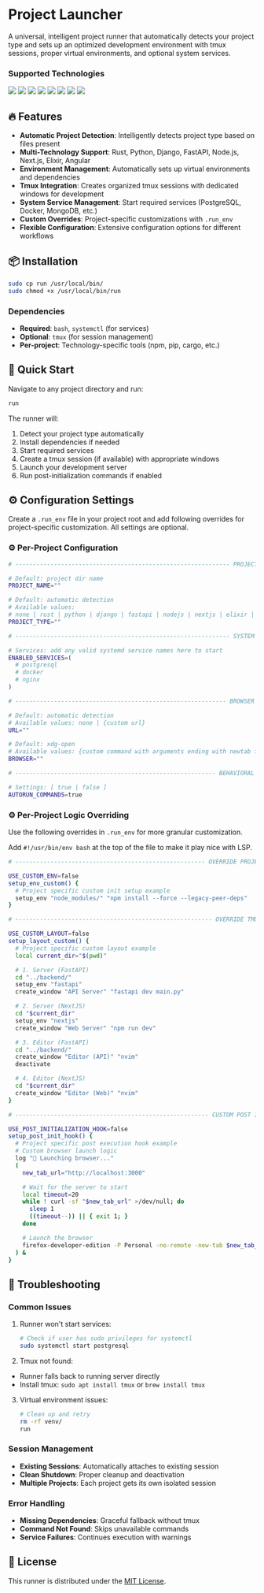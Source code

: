 # Project Launcher

A universal, intelligent project runner that automatically detects your project type and sets up an optimized development environment with tmux sessions, proper virtual environments, and optional system services.

### Supported Technologies

<span>
  <img src="https://img.shields.io/badge/Rust-black?style=for-the-badge&logo=rust&logoColor=#E57324" />

  <img src="https://img.shields.io/badge/Elixir-4B275F?style=for-the-badge&logo=elixir&logoColor=white" />

  <img src="https://img.shields.io/badge/Python-FFD43B?style=for-the-badge&logo=python&logoColor=blue" />
  <img src="https://img.shields.io/badge/fastapi-109989?style=for-the-badge&logo=FASTAPI&logoColor=white" />
  <img src="https://img.shields.io/badge/Django-092E20?style=for-the-badge&logo=django&logoColor=green" />

  <img src="https://img.shields.io/badge/Node%20js-339933?style=for-the-badge&logo=nodedotjs&logoColor=white" />
  <img src="https://img.shields.io/badge/next%20js-000000?style=for-the-badge&logo=nextdotjs&logoColor=white" />
  <img src="https://img.shields.io/badge/Angular-DD0031?style=for-the-badge&logo=angular&logoColor=white" />
</span>

## 🔥 Features

- **Automatic Project Detection**: Intelligently detects project type based on files present
- **Multi-Technology Support**: Rust, Python, Django, FastAPI, Node.js, Next.js, Elixir, Angular
- **Environment Management**: Automatically sets up virtual environments and dependencies
- **Tmux Integration**: Creates organized tmux sessions with dedicated windows for development
- **System Service Management**: Start required services (PostgreSQL, Docker, MongoDB, etc.)
- **Custom Overrides**: Project-specific customizations with `.run_env`
- **Flexible Configuration**: Extensive configuration options for different workflows

## 📦 Installation

```bash
sudo cp run /usr/local/bin/
sudo chmod +x /usr/local/bin/run
```

### Dependencies

- **Required**: `bash`, `systemctl` (for services)
- **Optional**: `tmux` (for session management)
- **Per-project**: Technology-specific tools (npm, pip, cargo, etc.)

## 🚀 Quick Start

Navigate to any project directory and run:

```bash
run
```

The runner will:

1. Detect your project type automatically
2. Install dependencies if needed
3. Start required services
4. Create a tmux session (if available) with appropriate windows
5. Launch your development server
6. Run post-initialization commands if enabled

## ⚙️ Configuration Settings

Create a `.run_env` file in your project root and add following overrides for
project-specific customization. All settings are optional.

### ⚙️ Per-Project Configuration

```bash
# ------------------------------------------------------------- PROJECT DETAILS

# Default: project dir name
PROJECT_NAME=""

# Default: automatic detection
# Available values:
# none | rust | python | django | fastapi | nodejs | nextjs | elixir | angular
PROJECT_TYPE=""

# ------------------------------------------------------------- SYSTEM SERVICES

# Services: add any valid systemd service names here to start
ENABLED_SERVICES=(
  # postgresql
  # docker
  # nginx
)

# ------------------------------------------------------------ BROWSER SETTINGS

# Default: automatic detection
# Available values: none | {custom url}
URL=""

# Default: xdg-open
# Available values: {custom command with arguments ending with newtab flag}
BROWSER=""

# --------------------------------------------------------- BEHAVIORAL SETTINGS

# Settings: [ true | false ]
AUTORUN_COMMANDS=true

```

### ⚙️ Per-Project Logic Overriding

Use the following overrides in `.run_env` for more granular customization.

Add `#!/usr/bin/env bash` at the top of the file to make it play nice with LSP.

```bash
# ------------------------------------------------------ OVERRIDE PROJECT SETUP

USE_CUSTOM_ENV=false
setup_env_custom() {
  # Project specific custom init setup example
  setup_env "node_modules/" "npm install --force --legacy-peer-deps"
}

# -------------------------------------------------------- OVERRIDE TMUX LAYOUT

USE_CUSTOM_LAYOUT=false
setup_layout_custom() {
  # Project specific custom layout example
  local current_dir="$(pwd)"

  # 1. Server (FastAPI)
  cd "../backend/"
  setup_env "fastapi"
  create_window "API Server" "fastapi dev main.py"

  # 2. Server (NextJS)
  cd "$current_dir"
  setup_env "nextjs"
  create_window "Web Server" "npm run dev"

  # 3. Editor (FastAPI)
  cd "../backend/"
  create_window "Editor (API)" "nvim"
  deactivate

  # 4. Editor (NextJS)
  cd "$current_dir"
  create_window "Editor (Web)" "nvim"
}

# ------------------------------------------------------- CUSTOM POST INIT HOOK

USE_POST_INITIALIZATION_HOOK=false
setup_post_init_hook() {
  # Project specific post execution hook example
  # Custom browser launch logic
  log "🔗 Launching browser..."
  (
    new_tab_url="http://localhost:3000"

    # Wait for the server to start
    local timeout=20
    while ! curl -sf "$new_tab_url" >/dev/null; do
      sleep 1
      ((timeout--)) || { exit 1; }
    done

    # Launch the browser
    firefox-developer-edition -P Personal -no-remote -new-tab $new_tab_url &
  ) &
}
```

## 🔧 Troubleshooting

### Common Issues

1. Runner won't start services:

   ```bash
   # Check if user has sudo privileges for systemctl
   sudo systemctl start postgresql
   ```

2. Tmux not found:

- Runner falls back to running server directly
- Install tmux: `sudo apt install tmux` or `brew install tmux`

3. Virtual environment issues:

   ```bash
   # Clean up and retry
   rm -rf venv/
   run
   ```

### Session Management

- **Existing Sessions**: Automatically attaches to existing session
- **Clean Shutdown**: Proper cleanup and deactivation
- **Multiple Projects**: Each project gets its own isolated session

### Error Handling

- **Missing Dependencies**: Graceful fallback without tmux
- **Command Not Found**: Skips unavailable commands
- **Service Failures**: Continues execution with warnings

## 📜 License

This runner is distributed under the [MIT License](LICENSE).
